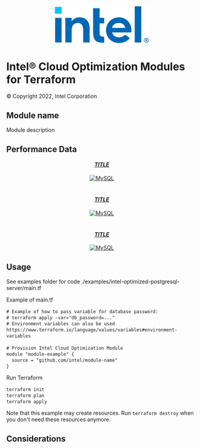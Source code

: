 
<p align="center">
  <img src="./images/logo-classicblue-800px.png" alt="Intel Logo" width="250"/>
</p>

# Intel® Cloud Optimization Modules for Terraform

© Copyright 2022, Intel Corporation

## Module name

 Module description

## Performance Data

<center>

#### [_TITLE_](_LINK_)

<p align="center">
  <a href="_LINK_">
  <img src="https://github.com/intel/terraform-intel-azure-mysql-flexible-server/blob/main/images/_IMAGE_FILE_NAME_.png?raw=true" alt="MySQL" width="600"/>
  </a>
</p>

#

#### [_TITLE_](_LINK_)

<p align="center">
  <a href="_LINK_">
  <img src="https://github.com/intel/terraform-intel-azure-mysql-flexible-server/blob/main/images/_IMAGE_FILE_NAME_.png?raw=true" alt="MySQL" width="600"/>
  </a>
</p>

#

#### [_TITLE_](_LINK_)

<p align="center">
  <a href="_LINK_">
  <img src="https://github.com/intel/terraform-intel-azure-mysql-flexible-server/blob/main/images/_IMAGE_FILE_NAME_.png?raw=true" alt="MySQL" width="600"/>
  </a>
</p>


</center>

## Usage

See examples folder for code ./examples/intel-optimized-postgresql-server/main.tf

Example of main.tf

```hcl
# Example of how to pass variable for database password:
# terraform apply -var="db_password=..."
# Environment variables can also be used https://www.terraform.io/language/values/variables#environment-variables

# Provision Intel Cloud Optimization Module
module "module-example" {
  source = "github.com/intel/module-name"
}

```

Run Terraform

```hcl
terraform init  
terraform plan
terraform apply

```

Note that this example may create resources. Run `terraform destroy` when you don't need these resources anymore.

## Considerations  

